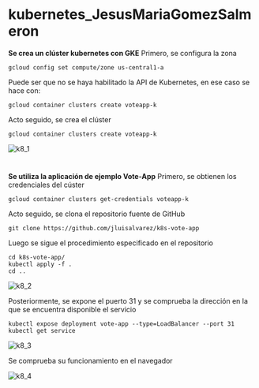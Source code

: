 # kubernetes_JesusMariaGomezSalmeron
**Se crea un clúster kubernetes con GKE**
Primero, se configura la zona
```
gcloud config set compute/zone us-central1-a
```
Puede ser que no se haya habilitado la API de Kubernetes, en ese caso se hace con:
```
gcloud container clusters create voteapp-k
```
Acto seguido, se crea el clúster
```
gcloud container clusters create voteapp-k
```
![k8_1](https://user-images.githubusercontent.com/75556597/187821991-1c6c956f-7a96-40d1-876e-b770d8593b76.png)

#
**Se utiliza la aplicación de ejemplo Vote-App**
Primero, se obtienen los credenciales del cúster
```
gcloud container clusters get-credentials voteapp-k
```
Acto seguido, se clona el repositorio fuente de GitHub
```
git clone https://github.com/jluisalvarez/k8s-vote-app
```
Luego se sigue el procedimiento especificado en el repositorio
```
cd k8s-vote-app/
kubectl apply -f .
cd ..
```
![k8_2](https://user-images.githubusercontent.com/75556597/187822440-5540709e-740c-47a5-88d7-b9a63a74ae99.png)

Posteriormente, se expone el puerto 31 y se comprueba la dirección en la que se encuentra disponible el servicio
```
kubectl expose deployment vote-app --type=LoadBalancer --port 31
kubectl get service
```
![k8_3](https://user-images.githubusercontent.com/75556597/187822695-3070d746-027b-4825-b636-5d138a8ba669.png)

Se comprueba su funcionamiento en el navegador

![k8_4](https://user-images.githubusercontent.com/75556597/187823408-902f0a4d-d3af-4ab5-86c2-3d86a9fd4a1b.png)
